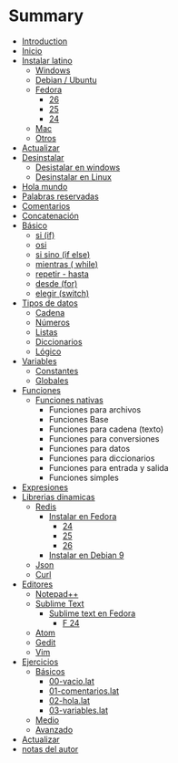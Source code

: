 # Summary

* [Introduction](README.md)
* [Inicio](inicio.md)
* [Instalar latino](introduccion/instalar_latino.md)
  * [Windows](introduccion/instalar_latino/windows.md)
  * [Debian / Ubuntu](introduccion/instalar_latino/debian-ubuntu.md)
  * [Fedora](introduccion/instalar_latino/fedora-centos.md)
    * [26](introduccion/instalar_latino/fedora-centos/26.md)
    * [25](introduccion/instalar_latino/fedora-centos/25.md)
    * [24](introduccion/instalar_latino/fedora-centos/24.md)
  * [Mac](introduccion/instalar_latino/mac.md)
  * [Otros](introduccion/instalar_latino/otros.md)
* [Actualizar](actualizar.md)
* [Desinstalar](desinstalar.md)
  * [Desistalar en windows](desinstalar/desistalar-en-windows.md)
  * [Desinstalar en Linux](desinstalar/desinstalar-en-linux.md)
* [Hola mundo](hola_mundo.md)
* [Palabras reservadas](palabras-reservadas.md)
* [Comentarios](comentarios.md)
* [Concatenación](concatenacion.md)
* [Básico](basico.md)
  * [si \(if\)](si_if.md)
  * [osi](osi.md)
  * [si sino \(if else\)](si_sino_if_else.md)
  * [mientras \( while\)](mientras__while.md)
  * [repetir - hasta](repetir.md)
  * [desde \(for\)](desde.md)
  * [elegir \(switch\)](elejir.md)
* [Tipos de datos](tipos_de_datos.md)
  * [Cadena](tipos_de_datos/cadena.md)
  * [Números](tipos_de_datos/numeros.md)
  * [Listas](listas.md)
  * [Diccionarios](tipos_de_datos/diccionarios.md)
  * [Lógico](tipos_de_datos/logico.md)
* [Variables](variables.md)
  * [Constantes](constantes.md)
  * [Globales](globales.md)
* [Funciones](funciones.md)
  * [Funciones nativas](funciones/funciones-nativas.md)
    * Funciones para archivos
    * Funciones Base
    * Funciones para cadena \(texto\)
    * Funciones para conversiones
    * Funciones para datos
    * Funciones para diccionarios
    * Funciones para entrada y salida
    * Funciones simples
* [Expresiones](expresiones.md)
* [Librerias dinamicas](librerias-dinamicas.md)
  * [Redis](librerias-dinamicas/redis.md)
    * [Instalar en Fedora](librerias-dinamicas/redis/instalar-en-fedora.md)
      * [24](librerias-dinamicas/redis/instalar-en-fedora/24.md)
      * [25](librerias-dinamicas/redis/instalar-en-fedora/25.md)
      * [26](librerias-dinamicas/redis/instalar-en-fedora/26.md)
    * [Instalar en Debian 9](librerias-dinamicas/redis/instalar-en-debian.md)
  * [Json](librerias-dinamicas/json.md)
  * [Curl](librerias-dinamicas/curl.md)
* [Editores](latino_en.md)
  * [Notepad++](notepad++.md)
  * [Sublime Text](sublimetext.md)
    * [Sublime text en Fedora](sublimetext/sublime-text-en-fedora.md)
      * [F 24](sublimetext/sublime-text-en-fedora/f-24.md)
  * [Atom](atom.md)
  * [Gedit](gedit.md)
  * [Vim](vim.md)
* [Ejercicios](ejercicios.md)
  * [Básicos](basicos.md)
    * [00-vacio.lat](basicos/00-vaciolat.md)
    * [01-comentarios.lat](basicos/01-comentarioslat.md)
    * [02-hola.lat](basicos/02-holalat.md)
    * [03-variables.lat](basicos/03-variableslat.md)
  * [Medio](medio.md)
  * [Avanzado](avanzado.md)
* [Actualizar](actualizar.md)
* [notas del autor](notas-del-autor.md)


